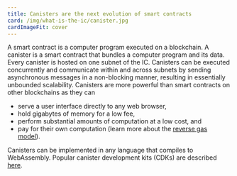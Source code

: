 ```yaml
---
title: Canisters are the next evolution of smart contracts
card: /img/what-is-the-ic/canister.jpg
cardImageFit: cover
---
```


A smart contract is a computer program executed on a blockchain. A canister is a smart contract that bundles a computer program and its data. Every canister is hosted on one subnet of the IC.
Canisters can be executed concurrently and communicate within and across subnets by sending asynchronous messages in a non-blocking manner, resulting in essentially unbounded scalability.
Canisters are more powerful than smart contracts on other blockchains as they can

- serve a user interface directly to any web browser,
- hold gigabytes of memory for a low fee,
- perform substantial amounts of computation at a low cost, and
- pay for their own computation (learn more about the [reverse gas model](/capabilities/reverse-gas/)).

Canisters can be implemented in any language that compiles to WebAssembly. Popular canister development kits (CDKs) are described [here](https://internetcomputer.org/docs/current/developer-docs/backend/choosing-language).
